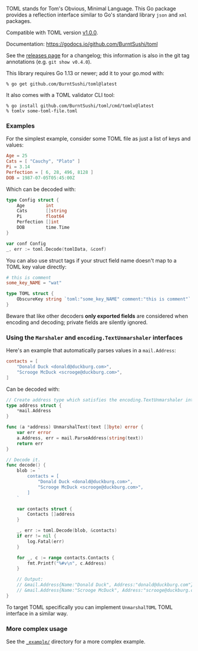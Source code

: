 TOML stands for Tom's Obvious, Minimal Language. This Go package provides a
reflection interface similar to Go's standard library `json` and `xml` packages.

Compatible with TOML version [v1.0.0](https://toml.io/en/v1.0.0).

Documentation: https://godocs.io/github.com/BurntSushi/toml

See the [releases page](https://github.com/BurntSushi/toml/releases) for a
changelog; this information is also in the git tag annotations (e.g. `git show
v0.4.0`).

This library requires Go 1.13 or newer; add it to your go.mod with:

    % go get github.com/BurntSushi/toml@latest

It also comes with a TOML validator CLI tool:

    % go install github.com/BurntSushi/toml/cmd/tomlv@latest
    % tomlv some-toml-file.toml

### Examples
For the simplest example, consider some TOML file as just a list of keys and
values:

```toml
Age = 25
Cats = [ "Cauchy", "Plato" ]
Pi = 3.14
Perfection = [ 6, 28, 496, 8128 ]
DOB = 1987-07-05T05:45:00Z
```

Which can be decoded with:

```go
type Config struct {
	Age        int
	Cats       []string
	Pi         float64
	Perfection []int
	DOB        time.Time
}

var conf Config
_, err := toml.Decode(tomlData, &conf)
```

You can also use struct tags if your struct field name doesn't map to a TOML key
value directly:

```toml
# this is comment
some_key_NAME = "wat"
```

```go
type TOML struct {
    ObscureKey string `toml:"some_key_NAME" comment:"this is comment"`
}
```

Beware that like other decoders **only exported fields** are considered when
encoding and decoding; private fields are silently ignored.

### Using the `Marshaler` and `encoding.TextUnmarshaler` interfaces
Here's an example that automatically parses values in a `mail.Address`:

```toml
contacts = [
    "Donald Duck <donald@duckburg.com>",
    "Scrooge McDuck <scrooge@duckburg.com>",
]
```

Can be decoded with:

```go
// Create address type which satisfies the encoding.TextUnmarshaler interface.
type address struct {
	*mail.Address
}

func (a *address) UnmarshalText(text []byte) error {
	var err error
	a.Address, err = mail.ParseAddress(string(text))
	return err
}

// Decode it.
func decode() {
	blob := `
		contacts = [
			"Donald Duck <donald@duckburg.com>",
			"Scrooge McDuck <scrooge@duckburg.com>",
		]
	`

	var contacts struct {
		Contacts []address
	}

	_, err := toml.Decode(blob, &contacts)
	if err != nil {
		log.Fatal(err)
	}

	for _, c := range contacts.Contacts {
		fmt.Printf("%#v\n", c.Address)
	}

	// Output:
	// &mail.Address{Name:"Donald Duck", Address:"donald@duckburg.com"}
	// &mail.Address{Name:"Scrooge McDuck", Address:"scrooge@duckburg.com"}
}
```

To target TOML specifically you can implement `UnmarshalTOML` TOML interface in
a similar way.

### More complex usage
See the [`_example/`](/_example) directory for a more complex example.
